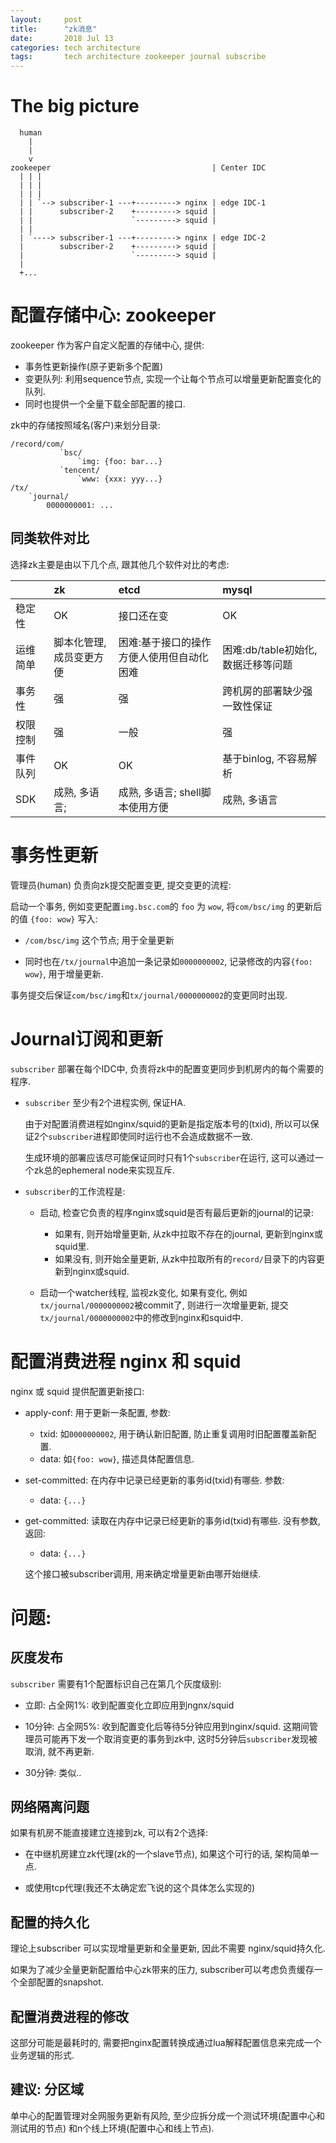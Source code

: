 ```yaml
---
layout:     post
title:      "zk消息"
date:       2018 Jul 13
categories: tech architecture
tags:       tech architecture zookeeper journal subscribe
---
```


<!-- mdtoc start -->


<!-- mdtoc end   -->



<a class="md-anchor" name="the-big-picture"></a>

# The big picture

```
  human
    |
    |
    v
zookeeper                                    | Center IDC
  | | |
  | | |
  | | |
  | | `--> subscriber-1 ---+---------> nginx | edge IDC-1
  | |      subscriber-2    +---------> squid |
  | |                      `---------> squid |
  | |
  | `----> subscriber-1 ---+---------> nginx | edge IDC-2
  |        subscriber-2    +---------> squid |
  |                        `---------> squid |
  |
  +...
```



<a class="md-anchor" name="配置存储中心-zookeeper"></a>

# 配置存储中心: zookeeper

zookeeper 作为客户自定义配置的存储中心, 提供:

-   事务性更新操作(原子更新多个配置)
-   变更队列: 利用sequence节点, 实现一个让每个节点可以增量更新配置变化的队列.
-   同时也提供一个全量下载全部配置的接口.

zk中的存储按照域名(客户)来划分目录:

```
/record/com/
           `bsc/
               `img: {foo: bar...}
           `tencent/
               `www: {xxx: yyy...}
/tx/
    `journal/
        0000000001: ...
```



<a class="md-anchor" name="同类软件对比"></a>

## 同类软件对比

选择zk主要是由以下几个点, 跟其他几个软件对比的考虑:

|          | zk                       | etcd                                      | mysql                               |
| :--      | :--                      | :--                                       | :--                                 |
| 稳定性   | OK                       | 接口还在变                                | OK                                  |
| 运维简单 | 脚本化管理, 成员变更方便 | 困难:基于接口的操作方便人使用但自动化困难 | 困难:db/table初始化, 数据迁移等问题 |
| 事务性   | 强                       | 强                                        | 跨机房的部署缺少强一致性保证        |
| 权限控制 | 强                       | 一般                                      | 强                                  |
| 事件队列 | OK                       | OK                                        | 基于binlog, 不容易解析              |
| SDK      | 成熟, 多语言;            | 成熟, 多语言; shell脚本使用方便           | 成熟, 多语言                        |



<a class="md-anchor" name="事务性更新"></a>

# 事务性更新

管理员(human) 负责向zk提交配置变更, 提交变更的流程:

启动一个事务, 例如变更配置`img.bsc.com`的 `foo` 为 `wow`,
将`com/bsc/img` 的更新后的值 `{foo: wow}` 写入:

-   `/com/bsc/img` 这个节点; 用于全量更新

-   同时也在`/tx/journal`中追加一条记录如`0000000002`,
    记录修改的内容`{foo: wow}`, 用于增量更新.

事务提交后保证`com/bsc/img`和`tx/journal/0000000002`的变更同时出现.



<a class="md-anchor" name="journal订阅和更新"></a>

# Journal订阅和更新

`subscriber` 部署在每个IDC中, 负责将zk中的配置变更同步到机房内的每个需要的程序.

-   `subscriber` 至少有2个进程实例, 保证HA.

    由于对配置消费进程如nginx/squid的更新是指定版本号的(txid),
    所以可以保证2个`subscriber`进程即使同时运行也不会造成数据不一致.

    生成环境的部署应该尽可能保证同时只有1个`subscriber`在运行,
    这可以通过一个zk总的ephemeral node来实现互斥.

-   `subscriber`的工作流程是:

    -   启动, 检查它负责的程序nginx或squid是否有最后更新的journal的记录:
        -   如果有, 则开始增量更新, 从zk中拉取不存在的journal, 更新到nginx或squid里.
        -   如果没有, 则开始全量更新, 从zk中拉取所有的`record/`目录下的内容更新到nginx或squid.

    -   启动一个watcher线程, 监视zk变化, 如果有变化,
        例如`tx/journal/0000000002`被commit了, 则进行一次增量更新,
        提交`tx/journal/0000000002`中的修改到nginx和squid中.



<a class="md-anchor" name="配置消费进程-nginx-和-squid"></a>

# 配置消费进程 nginx 和 squid

nginx 或 squid 提供配置更新接口:

-   apply-conf: 用于更新一条配置, 参数:
    -   txid: 如`0000000002`, 用于确认新旧配置, 防止重复调用时旧配置覆盖新配置.
    -   data: 如`{foo: wow}`, 描述具体配置信息.

-   set-committed: 在内存中记录已经更新的事务id(txid)有哪些. 参数:
    -   data: `{...}`

-   get-committed: 读取在内存中记录已经更新的事务id(txid)有哪些. 没有参数, 返回:
    -   data: `{...}`

    这个接口被subscriber调用, 用来确定增量更新由哪开始继续.


<a class="md-anchor" name="问题"></a>

# 问题:


<a class="md-anchor" name="灰度发布"></a>

## 灰度发布

`subscriber` 需要有1个配置标识自己在第几个灰度级别:

-   立即: 占全网1%: 收到配置变化立即应用到ngnx/squid

-   10分钟: 占全网5%: 收到配置变化后等待5分钟应用到nginx/squid.
    这期间管理员可能再下发一个取消变更的事务到zk中,
    这时5分钟后`subscriber`发现被取消, 就不再更新.

-   30分钟: 类似..



<a class="md-anchor" name="网络隔离问题"></a>

## 网络隔离问题

如果有机房不能直接建立连接到zk, 可以有2个选择:

- 在中继机房建立zk代理(zk的一个slave节点), 如果这个可行的话, 架构简单一点.

- 或使用tcp代理(我还不太确定宏飞说的这个具体怎么实现的)



<a class="md-anchor" name="配置的持久化"></a>

## 配置的持久化

理论上subscriber 可以实现增量更新和全量更新, 因此不需要 nginx/squid持久化.

如果为了减少全量更新配置给中心zk带来的压力,
subscriber可以考虑负责缓存一个全部配置的snapshot.



<a class="md-anchor" name="配置消费进程的修改"></a>

## 配置消费进程的修改

这部分可能是最耗时的,
需要把nginx配置转换成通过lua解释配置信息来完成一个业务逻辑的形式.



<a class="md-anchor" name="建议-分区域"></a>

## 建议: 分区域

单中心的配置管理对全网服务更新有风险, 至少应拆分成一个测试环境(配置中心和测试用的节点)
和n个线上环境(配置中心和线上节点).



